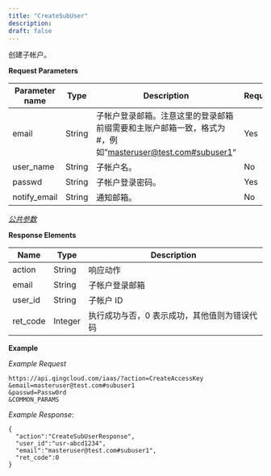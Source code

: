 ```yaml
---
title: "CreateSubUser"
description: 
draft: false
---
```




创建子帐户。

**Request Parameters**

| Parameter name | Type | Description | Required |
| --- | --- | --- | --- |
| email | String | 子帐户登录邮箱。注意这里的登录邮箱前缀需要和主账户邮箱一致，格式为#，例如”[masteruser@test.com#subuser1](mailto:masteruser%40test.com#subuser1)“ | Yes |
| user_name | String | 子帐户名。 | No |
| passwd | String | 子帐户登录密码。 | Yes |
| notify_email | String | 通知邮箱。 | No |

[_公共参数_](../../../parameters/)

**Response Elements**

| Name | Type | Description |
| --- | --- | --- |
| action | String | 响应动作 |
| email | String | 子帐户登录邮箱 |
| user_id | String | 子帐户 ID |
| ret_code | Integer | 执行成功与否，0 表示成功，其他值则为错误代码 |

**Example**

_Example Request_

```
https://api.qingcloud.com/iaas/?action=CreateAccessKey
&email=masteruser@test.com#subuser1
&passwd=Passw0rd
&COMMON_PARAMS
```

_Example Response_:

```
{
  "action":"CreateSubUserResponse",
  "user_id":"usr-abcd1234",
  "email":"masteruser@test.com#subuser1",
  "ret_code":0
}
```
